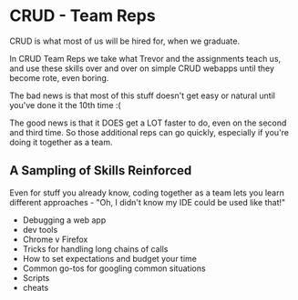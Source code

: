 # CRUD - Team Reps

CRUD is what most of us will be hired for, when we graduate.

In CRUD Team Reps we take what Trevor and the assignments teach us, and use these skills over and over on simple CRUD webapps until they become rote, even boring.

The bad news is that most of this stuff doesn't get easy or natural until you've done it the 10th time :(

The good news is that it DOES get a LOT faster to do, even on the second and third time. So those additional reps can go quickly, especially if you're doing it together as a team.

## A Sampling of Skills Reinforced

Even for stuff you already know, coding together as a team lets you learn different approaches - "Oh, I didn't know my IDE could be used like that!"

- Debugging a web app
- dev tools
- Chrome v Firefox
- Tricks for handling long chains of calls
- How to set expectations and budget your time
- Common go-tos for googling common situations
- Scripts
- cheats
